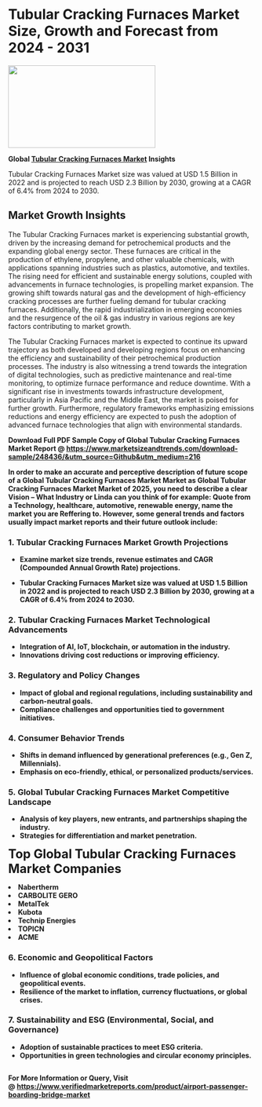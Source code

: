 <H1>Tubular Cracking Furnaces Market Size, Growth and Forecast from 2024 - 2031</H1><img class="aligncenter size-medium wp-image-584254" src="https://thirdeyenews.in/wp-content/uploads/2024/09/Global-Market-Research-300x168.jpeg" alt="" width="300" height="168" /><p><strong>Global&nbsp;<a href="https://www.marketsizeandtrends.com/download-sample/248436/&amp;utm_source=Github&utm_medium=216">Tubular Cracking Furnaces Market</a> Insights</strong></p><p>Tubular Cracking Furnaces Market size was valued at USD 1.5 Billion in 2022 and is projected to reach USD 2.3 Billion by 2030, growing at a CAGR of 6.4% from 2024 to 2030.</p><p><h2>Market Growth Insights</h2> <p>The Tubular Cracking Furnaces market is experiencing substantial growth, driven by the increasing demand for petrochemical products and the expanding global energy sector. These furnaces are critical in the production of ethylene, propylene, and other valuable chemicals, with applications spanning industries such as plastics, automotive, and textiles. The rising need for efficient and sustainable energy solutions, coupled with advancements in furnace technologies, is propelling market expansion. The growing shift towards natural gas and the development of high-efficiency cracking processes are further fueling demand for tubular cracking furnaces. Additionally, the rapid industrialization in emerging economies and the resurgence of the oil & gas industry in various regions are key factors contributing to market growth.</p> <p><strong></strong></p> <p>The Tubular Cracking Furnaces market is expected to continue its upward trajectory as both developed and developing regions focus on enhancing the efficiency and sustainability of their petrochemical production processes. The industry is also witnessing a trend towards the integration of digital technologies, such as predictive maintenance and real-time monitoring, to optimize furnace performance and reduce downtime. With a significant rise in investments towards infrastructure development, particularly in Asia Pacific and the Middle East, the market is poised for further growth. Furthermore, regulatory frameworks emphasizing emissions reductions and energy efficiency are expected to push the adoption of advanced furnace technologies that align with environmental standards.</p> <p><strong></p><p><span class=""><strong>Download Full PDF Sample Copy of Global Tubular Cracking Furnaces Market Report</strong> @ <a href="https://www.marketsizeandtrends.com/download-sample/248436/&amp;utm_source=Github&utm_medium=216" target="_blank">https://www.marketsizeandtrends.com/download-sample/248436/&amp;utm_source=Github&utm_medium=216</a></span></p><p>In order to make an accurate and perceptive description of future scope of a Global&nbsp;Tubular Cracking Furnaces Market Market as Global&nbsp;Tubular Cracking Furnaces Market Market of 2025, you need to describe a clear Vision &ndash; What Industry or Linda can you think of for example: Quote from a Technology, healthcare, automotive, renewable energy, name the market you are Reffering to. However, some general trends and factors usually impact market reports and their future outlook include:</p><h3>1.&nbsp;<strong>Tubular Cracking Furnaces Market Growth Projections</strong></h3><ul><li>Examine market size trends, revenue estimates and CAGR (Compounded Annual Growth Rate) projections.</li><li><p>Tubular Cracking Furnaces Market size was valued at USD 1.5 Billion in 2022 and is projected to reach USD 2.3 Billion by 2030, growing at a CAGR of 6.4% from 2024 to 2030.</p></li></ul><h3>2.&nbsp;<strong>Tubular Cracking Furnaces Market Technological Advancements</strong></h3><ul><li>Integration of AI, IoT, blockchain, or automation in the industry.</li><li>Innovations driving cost reductions or improving efficiency.</li></ul><h3>3.&nbsp;<strong>Regulatory and Policy Changes</strong></h3><ul><li>Impact of global and regional regulations, including sustainability and carbon-neutral goals.</li><li>Compliance challenges and opportunities tied to government initiatives.</li></ul><h3>4.&nbsp;<strong>Consumer Behavior Trends</strong></h3><ul><li>Shifts in demand influenced by generational preferences (e.g., Gen Z, Millennials).</li><li>Emphasis on eco-friendly, ethical, or personalized products/services.</li></ul><h3>5.&nbsp;<strong>Global Tubular Cracking Furnaces Market Competitive Landscape</strong></h3><ul><li>Analysis of key players, new entrants, and partnerships shaping the industry.</li><li>Strategies for differentiation and market penetration.</li></ul><p data-pm-slice="1 1 []"><span style="color: inherit; font-family: inherit; font-size: 25px;">Top Global Tubular Cracking Furnaces Market Companies</span></p><div class="" data-test-id=""><p><li>Nabertherm</li><li> CARBOLITE GERO</li><li> MetalTek</li><li> Kubota</li><li> Technip Energies</li><li> TOPICN</li><li> ACME</li></p></div><h3>6.&nbsp;<strong>Economic and Geopolitical Factors</strong></h3><ul><li>Influence of global economic conditions, trade policies, and geopolitical events.</li><li>Resilience of the market to inflation, currency fluctuations, or global crises.</li></ul><h3>7.&nbsp;<strong>Sustainability and ESG (Environmental, Social, and Governance)</strong></h3><ul><li>Adoption of sustainable practices to meet ESG criteria.</li><li>Opportunities in green technologies and circular economy principles.</li></ul><h2><strong style="font-size: 14px;">For More Information or Query, Visit @&nbsp;</strong><a style="background-color: #ffffff; font-size: 14px;" href="https://www.marketsizeandtrends.com/report/tubular-cracking-furnaces-market/" target="_blank">https://www.verifiedmarketreports.com/product/airport-passenger-boarding-bridge-market</a></h2>
